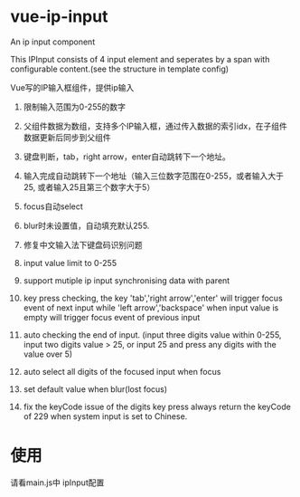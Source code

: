 # vue-ip-input
An ip input component

This IPInput consists of 4 input element and seperates by a span with configurable content.(see the structure in template config)

Vue写的IP输入框组件，提供ip输入
1. 限制输入范围为0-255的数字
2. 父组件数据为数组，支持多个IP输入框，通过传入数据的索引idx，在子组件数据更新后同步到父组件
3. 键盘判断，tab，right arrow，enter自动跳转下一个地址。
4. 输入完成自动跳转下一个地址（输入三位数字范围在0-255，或者输入大于25, 或者输入25且第三个数字大于5）
5. focus自动select
6. blur时未设置值，自动填充默认255.
7. 修复中文输入法下键盘码识别问题

1. input value limit to 0-255
2. support mutiple ip input synchronising data with parent
3. key press checking, the key 'tab','right arrow','enter' will trigger focus event of next input while 'left arrow','backspace' when input value is empty will trigger focus event of previous input
4. auto checking the end of input. (input three digits value within 0-255, input two digits value > 25, or input 25 and press any digits with the value over 5) 
5. auto select all digits of the focused input when focus
6. set default value when blur(lost focus)
7. fix the keyCode issue of the digits key press always return the keyCode of 229 when system input is set to Chinese.

# 使用
请看main.js中 ipInput配置
